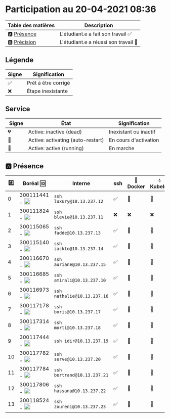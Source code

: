 # Participation au 20-04-2021 08:36

| Table des matières            | Description                                             |
|-------------------------------|---------------------------------------------------------|
| :a: [Présence](#a-présence)   | L'étudiant.e a fait son travail    :white_check_mark:   |
| :b: [Précision](#b-précision) | L'étudiant.e a réussi son travail  :tada:               |

## Légende

| Signe              | Signification                 |
|--------------------|-------------------------------|
| :white_check_mark: | Prêt à être corrigé           |
| :x:                | Étape inexistante             |

## Service

| Signe           | État                              | Signification                 |
|-----------------|-----------------------------------|-------------------------------|
| :broken_heart:    | Active: inactive (dead)           | Inexistant ou inactif         |
| :orange_heart: | Active: activating (auto-restart) | En cours d'activation         |
| :green_heart:  | Active: active (running)          | En marche                     |

## :a: Présence

|:hash:| Boréal :id: | Interne | ssh | :whale: Docker | :droplet: Kubelet | :minidisc: iSCSI |:dvd: LV        |
|------|-------------|---------|-----|----------------|-------------------|------------------|----------------|
| 0 | 300111441 - <image src='https://avatars0.githubusercontent.com/u/55207099?s=460&v=4' width=20 height=20></image> | `ssh luxury@10.13.237.12` | :white_check_mark: | :green_heart: | :green_heart: | :green_heart: | :white_check_mark: |
| 1 | 300111824 - <image src='https://avatars0.githubusercontent.com/u/54911706?s=460&v=4' width=20 height=20></image> | `ssh blevie@10.13.237.11` | :x: | :x: | :x: | :x: | :x: | :x: |
| 2 | 300115065 - <image src='https://avatars0.githubusercontent.com/u/54910778?s=460&v=4' width=20 height=20></image> | `ssh fadde@10.13.237.13` | :white_check_mark: | :green_heart: | :green_heart: | :green_heart: | :white_check_mark: |
| 3 | 300115140 - <image src='https://avatars0.githubusercontent.com/u/54910329?s=460&v=4' width=20 height=20></image> | `ssh zackto@10.13.237.14` | :white_check_mark: | :green_heart: | :green_heart: | :green_heart: | :white_check_mark: |
| 4 | 300116670 - <image src='https://avatars0.githubusercontent.com/u/55238107?s=460&v=4' width=20 height=20></image> | `ssh auriane@10.13.237.15` | :white_check_mark: | :green_heart: | :green_heart: | :green_heart: | :white_check_mark: |
| 5 | 300116685 - <image src='https://avatars0.githubusercontent.com/u/54910751?s=460&v=4' width=20 height=20></image> | `ssh amirali@10.13.237.10` | :white_check_mark: | :green_heart: | :green_heart: | :green_heart: | :white_check_mark: |
| 6 | 300116973 - <image src='https://avatars0.githubusercontent.com/u/54910252?s=460&v=4' width=20 height=20></image> | `ssh nathalie@10.13.237.16` | :white_check_mark: | :green_heart: | :green_heart: | :green_heart: | :white_check_mark: |
| 7 | 300117178 - <image src='https://avatars0.githubusercontent.com/u/54910937?s=460&v=4' width=20 height=20></image> | `ssh boris@10.13.237.17` | :white_check_mark: | :green_heart: | :green_heart: | :green_heart: | :white_check_mark: |
| 8 | 300117314 - <image src='https://avatars0.githubusercontent.com/u/54910700?s=460&v=4' width=20 height=20></image> | `ssh morti@10.13.237.18` | :white_check_mark: | :green_heart: | :green_heart: | :green_heart: | :white_check_mark: |
| 9 | 300117444 - <image src='https://avatars0.githubusercontent.com/u/54910261?s=460&v=4' width=20 height=20></image> | `ssh idir@10.13.237.19` | :white_check_mark: | :green_heart: | :green_heart: | :green_heart: | :white_check_mark: |
| 10 | 300117782 - <image src='https://avatars0.githubusercontent.com/u/56364697?s=460&v=4' width=20 height=20></image> | `ssh serve@10.13.237.20` | :white_check_mark: | :green_heart: | :green_heart: | :green_heart: | :white_check_mark: |
| 11 | 300117784 - <image src='https://avatars0.githubusercontent.com/u/54910102?s=460&v=4' width=20 height=20></image> | `ssh bertrand@10.13.237.21` | :white_check_mark: | :green_heart: | :green_heart: | :green_heart: | :white_check_mark: |
| 12 | 300117806 - <image src='https://avatars0.githubusercontent.com/u/54910103?s=460&v=4' width=20 height=20></image> | `ssh hassana@10.13.237.22` | :white_check_mark: | :green_heart: | :green_heart: | :green_heart: | :white_check_mark: |
| 13 | 300118524 - <image src='https://avatars0.githubusercontent.com/u/56364857?s=460&v=4' width=20 height=20></image> | `ssh zoureni@10.13.237.23` | :white_check_mark: | :green_heart: | :green_heart: | :green_heart: | :white_check_mark: |
